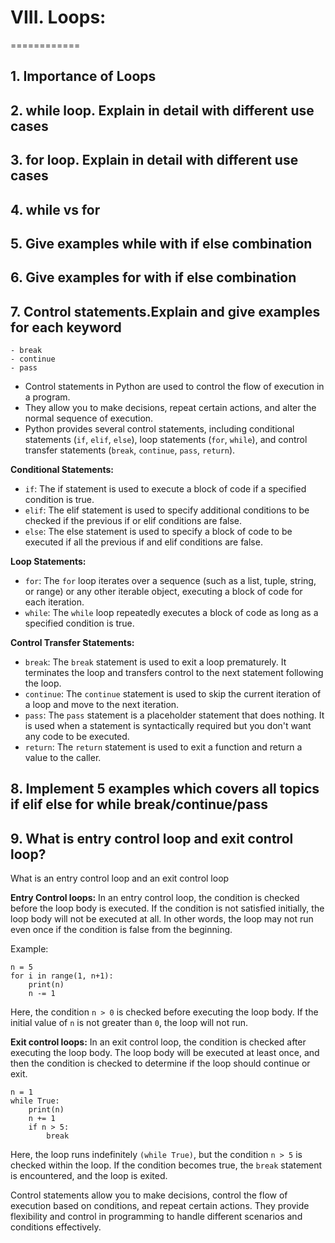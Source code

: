# VIII. Loops:
============
## 1. Importance of Loops

## 2. while loop. Explain in detail with different use cases 

## 3. for loop. Explain in detail with different use cases 


## 4. while vs for


## 5. Give examples while with if else combination 


## 6. Give examples for with if else combination


## 7. Control statements.Explain and give examples for each keyword 
    - break 
    - continue
    - pass
  
- Control statements in Python are used to control the flow of execution in a program.
- They allow you to make decisions, repeat certain actions, and alter the normal sequence of execution.
- Python provides several control statements, including conditional statements (`if`, `elif`, `else`), loop statements (`for`, `while`), and control transfer statements (`break`, `continue`, `pass`, `return`).

**Conditional Statements:**
- `if`: The if statement is used to execute a block of code if a specified condition is true.
- `elif`: The elif statement is used to specify additional conditions to be checked if the previous if or elif conditions are false.
- `else`: The else statement is used to specify a block of code to be executed if all the previous if and elif conditions are false.

**Loop Statements:**
- `for`: The `for` loop iterates over a sequence (such as a list, tuple, string, or range) or any other iterable object, executing a block of code for each iteration.
- `while`: The `while` loop repeatedly executes a block of code as long as a specified condition is true.

**Control Transfer Statements:**
- `break`: The `break` statement is used to exit a loop prematurely. It terminates the loop and transfers control to the next statement following the loop.
- `continue`: The `continue` statement is used to skip the current iteration of a loop and move to the next iteration.
- `pass`: The `pass` statement is a placeholder statement that does nothing. It is used when a statement is syntactically required but you don't want any code to be executed.
- `return`: The `return` statement is used to exit a function and return a value to the caller.

## 8. Implement 5 examples which covers all topics if elif else for while break/continue/pass

## 9. What is entry control loop and exit control loop?
What is an entry control loop and an exit control loop

**Entry Control loops:**
In an entry control loop, the condition is checked before the loop body is executed. If the condition is not satisfied initially, the loop body will not be executed at all. In other words, the loop may not run even once if the condition is false from the beginning.

Example:
```
n = 5
for i in range(1, n+1):
    print(n)
    n -= 1
```

Here, the condition `n > 0` is checked before executing the loop body. If the initial value of `n` is not greater than `0`, the loop will not run.

**Exit control loops:**
In an exit control loop, the condition is checked after executing the loop body. The loop body will be executed at least once, and then the condition is checked to determine if the loop should continue or exit.

```
n = 1
while True:
    print(n)
    n += 1
    if n > 5:
        break
```

Here, the loop runs indefinitely `(while True)`, but the condition `n > 5` is checked within the loop. If the condition becomes true, the `break` statement is encountered, and the loop is exited.


Control statements allow you to make decisions, control the flow of execution based on conditions, and repeat certain actions. They provide flexibility and control in programming to handle different scenarios and conditions effectively.


